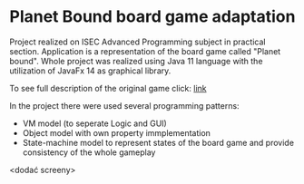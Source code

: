 # Planet Bound board game adaptation

Project realized on ISEC Advanced Programming subject in practical section. Application is a representation of the board game called "Planet bound". Whole project was realized using Java 11 language with the utilization of JavaFx 14 as graphical library. 

To see full description of the original game click: [link](https://boardgamegeek.com/boardgame/298332/planet-bound)

In the project there were used several programming patterns:
* VM model (to seperate Logic and GUI)
* Object model with own property immplementation
* State-machine model to represent states of the board game and provide consistency of the whole gameplay

<dodać screeny>
